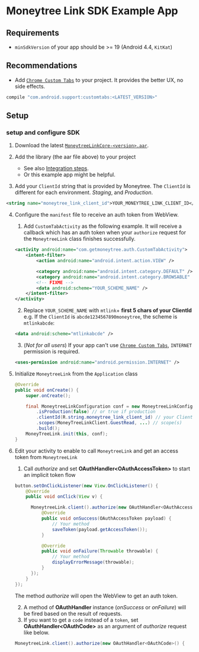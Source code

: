 # Moneytree Link SDK Example App

## Requirements

- `minSdkVersion` of your app should be >= 19 (Android 4.4, `KitKat`)
<!-- - Need to include **Kotlin Runtime** into your app. Read `Setup` section to know how to do that. -->

## Recommendations

- Add [`Chrome Custom Tabs`](https://developer.chrome.com/multidevice/android/customtabs) to your project. It provides the better UX, no side effects.
```groovy
compile "com.android.support:customtabs:<LATEST_VERSION>"
```

## Setup
<!--
### Kotlin Runtime
*Need to include Kotlin Runtime into your app if your app doesn't have yet. Don't worry - it doesn't effect your existing code.*

1. Open `Android Studio` and your app project. Then, select `Tools > Kotlin > Configure Kotlin in Project`
  ![](./img/configure_kotlin.png)

2. Select `Android and Gradle` and click `OK`
  ![](./img/dialog_kotlin.png)

3. It updates your `build.gradle` files automatically. That's it.

*If you couldn't find the menu on Android Studio because of old version, you should edit `build.gradle` manually. See `build.gradle` in this example project to know how you update. Don't forget to edit both in root dir and in app dir.*
-->
### setup and configure SDK

1. Download the latest [`MoneytreeLinkCore-<version>.aar`](https://github.com/moneytree/mt-link-android-sdk-example/releases).

2. Add the library (the aar file above) to your project
    - See also [Integration steps](https://developer.android.com/studio/projects/android-library.html?#AddDependency).
    - Or this example app might be helpful.

3. Add your `ClientId` string that is provided by Moneytree. The `ClientId` is different for each environment. *Staging*, and *Production*.
```xml
<string name="moneytree_link_client_id">YOUR_MONEYTREE_LINK_CLIENT_ID</string>
```

4. Configure the `manifest` file to receive an auth token from WebView.

    1. Add `CustomTabActivity` as the following example. It will receive a callback which has an auth token when your `authorize` request for the `MoneytreeLink` class finishes successfully.
    ```xml
    <activity android:name="com.getmoneytree.auth.CustomTabActivity">
        <intent-filter>
            <action android:name="android.intent.action.VIEW" />

            <category android:name="android.intent.category.DEFAULT" />
            <category android:name="android.intent.category.BROWSABLE" />
            <!-- FIXME -->
            <data android:scheme="YOUR_SCHEME_NAME" />
        </intent-filter>
    </activity>
    ```

    2. Replace `YOUR_SCHEME_NAME` with `mtlink`+ **first 5 chars of your ClientId**
       e.g. If the `ClientId` is `abcde1234567890moneytree`, the scheme is `mtlinkabcde`:

    ```xml
    <data android:scheme="mtlinkabcde" />
    ```

    3. (*Not for all users*) If your app can't use [`Chrome Custom Tabs`](https://developer.chrome.com/multidevice/android/customtabs), `INTERNET` permission is required.
    ```xml
    <uses-permission android:name="android.permission.INTERNET" />
    ```

5. Initialize `MoneytreeLink` from the `Application` class
   ```java
   @Override
   public void onCreate() {
       super.onCreate();

       final MoneytreeLinkConfiguration conf = new MoneytreeLinkConfiguration.Builder()
           .isProduction(false) // or true if production
           .clientId(R.string.moneytree_link_client_id) // your ClientId
           .scopes(MoneyTreeLinkClient.GuestRead, ...) // scope(s)
           .build();
       MoneyTreeLink.init(this, conf);
   }
   ```

6. Edit your activity to enable to call `MoneytreeLink` and get an access token from `MoneytreeLink`

    1. Call *authorize* and set **OAuthHandler&lt;OAuthAccessToken&gt;** to start an implicit token flow
    ```java
    button.setOnClickListener(new View.OnClickListener() {
        @Override
        public void onClick(View v) {

          MoneytreeLink.client().authorize(new OAuthHandler<OAuthAccessToken>() {
              @Override
              public void onSuccess(OAuthAccessToken payload) {
                  // Your method
                  saveToken(payload.getAccessToken());
              }

              @Override
              public void onFailure(Throwable throwable) {
                  // Your method
                  displayErrorMessage(throwable);
              }
          });
        }
    });
    ```
    The method *authorize* will open the WebView to get an auth token.

    2. A method of **OAuthHandler** instance (*onSuccess* or *onFailure*) will be fired based on the result of requests.
    3. If you want to get a `code` instead of a `token`, set **OAuthHandler&lt;OAuthCode&gt;** as an argument of *authorize* request like below.
    ```java
    MoneytreeLink.client().authorize(new OAuthHandler<OAuthCode>() {
    ```
